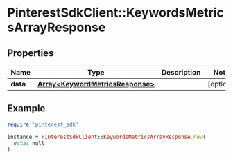 # PinterestSdkClient::KeywordsMetricsArrayResponse

## Properties

| Name | Type | Description | Notes |
| ---- | ---- | ----------- | ----- |
| **data** | [**Array&lt;KeywordMetricsResponse&gt;**](KeywordMetricsResponse.md) |  | [optional] |

## Example

```ruby
require 'pinterest_sdk'

instance = PinterestSdkClient::KeywordsMetricsArrayResponse.new(
  data: null
)
```

